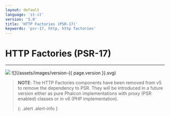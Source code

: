 ```yaml
---
layout: default
language: 'it-it'
version: '5.0'
title: 'HTTP Factories (PSR-17)'
keywords: 'psr-17, http, http factories'
---
```


# HTTP Factories (PSR-17)
- - -
![](/assets/images/document-status-stable-success.svg) ![](/assets/images/version-{{ page.version }}.svg)

> **NOTE**: The HTTP Factories components have been removed from v5 to remove the dependency to PSR. They will be introduced in a future version either as pure Phalcon implementations with proxy (PSR enabled) classes or in v6 (PHP implementation). 
> 
> {: .alert .alert-info }
